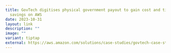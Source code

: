 ```yaml
---
title: GovTech digitises physical government payout to gain cost and time
  savings on AWS
date: 2023-10-31
layout: link
description: ""
image: ""
variant: tiptap
external: https://aws.amazon.com/solutions/case-studies/govtech-case-study/
---
```

